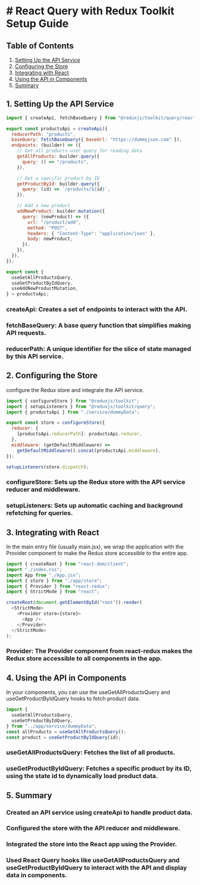 # # React Query with Redux Toolkit Setup Guide

## Table of Contents

1. [Setting Up the API Service](#1-setting-up-the-api-service)
2. [Configuring the Store](#2-configuring-the-store)
3. [Integrating with React](#3-integrating-with-react)
4. [Using the API in Components](#4-using-the-api-in-components)
5. [Summary](#5-summary)

## 1. Setting Up the API Service

```javascript
import { createApi, fetchBaseQuery } from "@reduxjs/toolkit/query/react";

export const productsApi = createApi({
  reducerPath: "products",
  baseQuery: fetchBaseQuery({ baseUrl: "https://dummyjson.com" }),
  endpoints: (builder) => ({
    // Get all products user query for reading data
    getAllProducts: builder.query({
      query: () => "/products",
    }),

    // Get a specific product by ID
    getProductById: builder.query({
      query: (id) => `/products/${id}`,
    }),

    // Add a new product
    addNewProduct: builder.mutation({
      query: (newProduct) => ({
        url: "/product/add",
        method: "POST",
        headers: { "Content-Type": "application/json" },
        body: newProduct,
      }),
    }),
  }),
});

export const {
  useGetAllProductsQuery,
  useGetProductByIdQuery,
  useAddNewProductMutation,
} = productsApi;
```

### createApi: Creates a set of endpoints to interact with the API.

### fetchBaseQuery: A base query function that simplifies making API requests.

### reducerPath: A unique identifier for the slice of state managed by this API service.

## 2. Configuring the Store

configure the Redux store and integrate the API service.

```javascript
import { configureStore } from "@reduxjs/toolkit";
import { setupListeners } from "@reduxjs/toolkit/query";
import { productsApi } from "./service/dummyData";

export const store = configureStore({
  reducer: {
    [productsApi.reducerPath]: productsApi.reducer,
  },
  middleware: (getDefaultMiddleware) =>
    getDefaultMiddleware().concat(productsApi.middleware),
});

setupListeners(store.dispatch);
```

### configureStore: Sets up the Redux store with the API service reducer and middleware.

### setupListeners: Sets up automatic caching and background refetching for queries.

## 3. Integrating with React

In the main entry file (usually main.jsx), we wrap the application with the Provider component to make the Redux store accessible to the entire app.

```javascript
import { createRoot } from "react-dom/client";
import "./index.css";
import App from "./App.jsx";
import { store } from "./app/store";
import { Provider } from "react-redux";
import { StrictMode } from "react";

createRoot(document.getElementById("root")).render(
  <StrictMode>
    <Provider store={store}>
      <App />
    </Provider>
  </StrictMode>
);
```

### Provider: The Provider component from react-redux makes the Redux store accessible to all components in the app.

## 4. Using the API in Components

In your components, you can use the useGetAllProductsQuery and useGetProductByIdQuery hooks to fetch product data.

```javascript
import {
  useGetAllProductsQuery,
  useGetProductByIdQuery,
} from "../app/service/dummyData";
const allProducts = useGetAllProductsQuery();
const product = useGetProductByIdQuery(id);
```
### useGetAllProductsQuery: Fetches the list of all products.
### useGetProductByIdQuery: Fetches a specific product by its ID, using the state id to dynamically load product data.

## 5. Summary
### Created an API service using createApi to handle product data.
### Configured the store with the API reducer and middleware.
### Integrated the store into the React app using the Provider.
###  Used React Query hooks like useGetAllProductsQuery and useGetProductByIdQuery to interact with the API and display data in components.